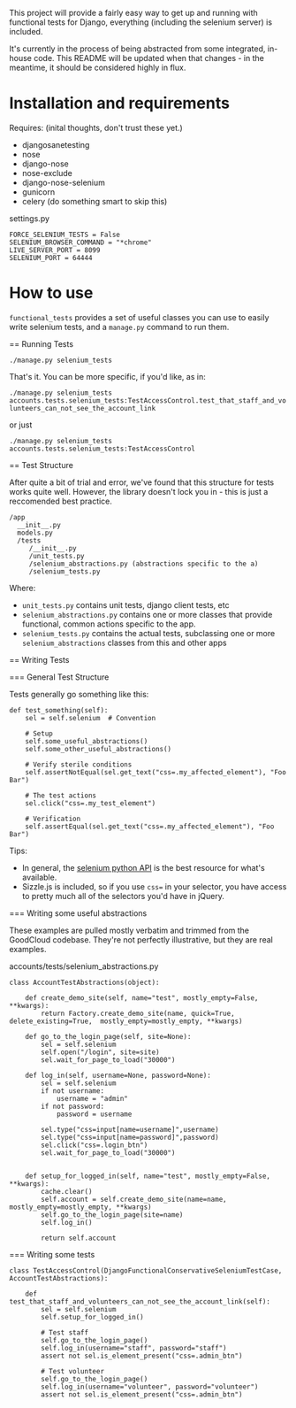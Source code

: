 This project will provide a fairly easy way to get up and running with functional tests for Django, everything (including the selenium server) is included.

It's currently in the process of being abstracted from some integrated, in-house code.  This README will be updated when that changes - in the meantime, it should be considered highly in flux.


Installation and requirements
=============================


Requires: (inital thoughts, don't trust these yet.)

* djangosanetesting
* nose
* django-nose
* nose-exclude
* django-nose-selenium
* gunicorn
* celery (do something smart to skip this)


settings.py

```
FORCE_SELENIUM_TESTS = False
SELENIUM_BROWSER_COMMAND = "*chrome"
LIVE_SERVER_PORT = 8099
SELENIUM_PORT = 64444
```

How to use
==========

`functional_tests` provides a set of useful classes you can use to easily write selenium tests, and a `manage.py` command to run them.

== Running Tests

`./manage.py selenium_tests`

That's it.  You can be more specific, if you'd like, as in:

`./manage.py selenium_tests accounts.tests.selenium_tests:TestAccessControl.test_that_staff_and_volunteers_can_not_see_the_account_link`

or just

`./manage.py selenium_tests accounts.tests.selenium_tests:TestAccessControl`


== Test Structure

After quite a bit of trial and error, we've found that this structure for tests works quite well.  However, the library doesn't lock you in - this is just a reccomended best practice.

```
/app
  __init__.py
  models.py
  /tests
     /__init__.py
     /unit_tests.py
     /selenium_abstractions.py (abstractions specific to the a)
     /selenium_tests.py
```

Where:

* `unit_tests.py` contains unit tests, django client tests, etc
* `selenium_abstractions.py` contains one or more classes that provide functional, common actions specific to the app. 
* `selenium_tests.py` contains the actual tests, subclassing one or more `selenium_abstractions` classes from this and other apps



== Writing Tests

=== General Test Structure 

Tests generally go something like this:

```
def test_something(self):
	sel = self.selenium  # Convention

	# Setup
	self.some_useful_abstractions()
	self.some_other_useful_abstractions()

	# Verify sterile conditions
	self.assertNotEqual(sel.get_text("css=.my_affected_element"), "Foo Bar")

	# The test actions
	sel.click("css=.my_test_element")

	# Verification
	self.assertEqual(sel.get_text("css=.my_affected_element"), "Foo Bar")
```

Tips:
* In general, the [selenium python API](http://release.seleniumhq.org/selenium-remote-control/0.9.0/doc/python/) is the best resource for what's available. 
* Sizzle.js is included, so if you use `css=` in your selector, you have access to pretty much all of the selectors you'd have in jQuery.



=== Writing some useful abstractions

These examples are pulled mostly verbatim and trimmed from the GoodCloud codebase.  They're not perfectly illustrative, but they are real examples.

accounts/tests/selenium_abstractions.py

```
class AccountTestAbstractions(object):
   
    def create_demo_site(self, name="test", mostly_empty=False, **kwargs):
        return Factory.create_demo_site(name, quick=True, delete_existing=True,  mostly_empty=mostly_empty, **kwargs)

    def go_to_the_login_page(self, site=None):
        sel = self.selenium
        self.open("/login", site=site)
        sel.wait_for_page_to_load("30000")

    def log_in(self, username=None, password=None):
        sel = self.selenium
        if not username:
			username = "admin"
        if not password:
            password = username
        
        sel.type("css=input[name=username]",username)
        sel.type("css=input[name=password]",password)
        sel.click("css=.login_btn")
        sel.wait_for_page_to_load("30000")

    
    def setup_for_logged_in(self, name="test", mostly_empty=False, **kwargs):
        cache.clear()
        self.account = self.create_demo_site(name=name, mostly_empty=mostly_empty, **kwargs)
        self.go_to_the_login_page(site=name)
        self.log_in()

        return self.account
```


=== Writing some tests


```
class TestAccessControl(DjangoFunctionalConservativeSeleniumTestCase, AccountTestAbstractions):

    def test_that_staff_and_volunteers_can_not_see_the_account_link(self):
        sel = self.selenium
        self.setup_for_logged_in()

        # Test staff
        self.go_to_the_login_page()
        self.log_in(username="staff", password="staff")
        assert not sel.is_element_present("css=.admin_btn")
        
        # Test volunteer
        self.go_to_the_login_page()
        self.log_in(username="volunteer", password="volunteer")
        assert not sel.is_element_present("css=.admin_btn")
```